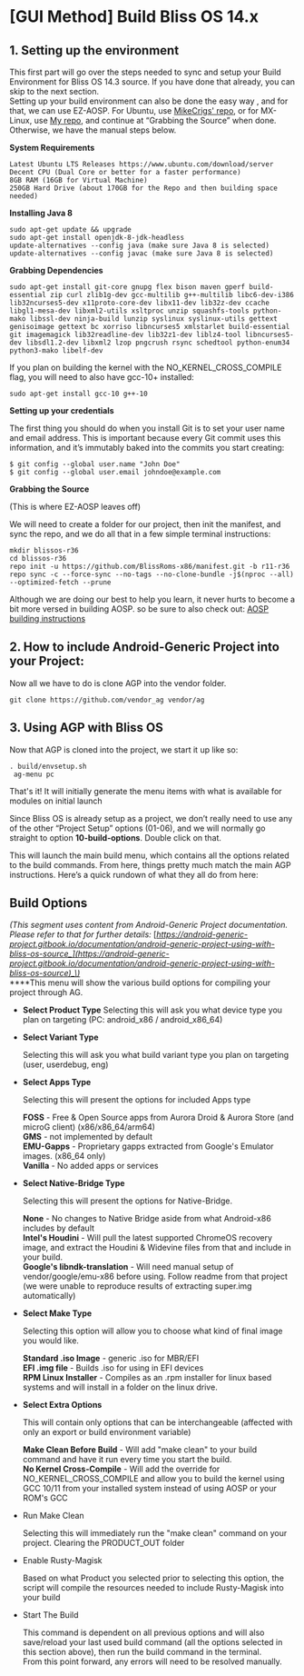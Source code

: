 # \[GUI Method\] Build Bliss OS 14.x

## **1. Setting up the environment** <a id="UsingWithBlissOSSource:-1.Settinguptheenvironment"></a>

This first part will go over the steps needed to sync and setup your Build Environment for Bliss OS 14.3 source. If you have done that already, you can skip to the next section.  
Setting up your build environment can also be done the easy way , and for that, we can use EZ-AOSP. For Ubuntu, use [MikeCrigs' repo](https://github.com/mikecriggs/ez-aosp), or for MX-Linux, use [My repo](https://github.com/electrikjesus/ez-aosp), and continue at “Grabbing the Source” when done. Otherwise, we have the manual steps below.

**System Requirements**

```text
Latest Ubuntu LTS Releases https://www.ubuntu.com/download/server
Decent CPU (Dual Core or better for a faster performance)
8GB RAM (16GB for Virtual Machine)
250GB Hard Drive (about 170GB for the Repo and then building space needed)
```

**Installing Java 8**

```text
sudo apt-get update && upgrade
sudo apt-get install openjdk-8-jdk-headless
update-alternatives --config java (make sure Java 8 is selected)
update-alternatives --config javac (make sure Java 8 is selected)
```

**Grabbing Dependencies**

```text
sudo apt-get install git-core gnupg flex bison maven gperf build-essential zip curl zlib1g-dev gcc-multilib g++-multilib libc6-dev-i386  lib32ncurses5-dev x11proto-core-dev libx11-dev lib32z-dev ccache libgl1-mesa-dev libxml2-utils xsltproc unzip squashfs-tools python-mako libssl-dev ninja-build lunzip syslinux syslinux-utils gettext genisoimage gettext bc xorriso libncurses5 xmlstarlet build-essential git imagemagick lib32readline-dev lib32z1-dev liblz4-tool libncurses5-dev libsdl1.2-dev libxml2 lzop pngcrush rsync schedtool python-enum34 python3-mako libelf-dev
```

If you plan on building the kernel with the NO\_KERNEL\_CROSS\_COMPILE flag, you will need to also have gcc-10+ installed:

```text
sudo apt-get install gcc-10 g++-10
```

**Setting up your credentials**

The first thing you should do when you install Git is to set your user name and email address. This is important because every Git commit uses this information, and it’s immutably baked into the commits you start creating:

```text
$ git config --global user.name "John Doe"
$ git config --global user.email johndoe@example.com
```

**Grabbing the Source**

\(This is where EZ-AOSP leaves off\)

We will need to create a folder for our project, then init the manifest, and sync the repo, and we do all that in a few simple terminal instructions:

```text
mkdir blissos-r36
cd blissos-r36
repo init -u https://github.com/BlissRoms-x86/manifest.git -b r11-r36
repo sync -c --force-sync --no-tags --no-clone-bundle -j$(nproc --all) --optimized-fetch --prune
```

Although we are doing our best to help you learn, it never hurts to become a bit more versed in building AOSP. so be sure to also check out: [AOSP building instructions](http://source.android.com/source/index.html)

## **2. How to include Android-Generic Project into your Project:** <a id="UsingWithBlissOSSource:-2.HowtoincludeAndroid-GenericProjectintoyourProject:"></a>

Now all we have to do is clone AGP into the vendor folder. 

```text
git clone https://github.com/vendor_ag vendor/ag 
```

## **3. Using AGP with Bliss OS** <a id="UsingWithBlissOSSource:-3.UsingAGPwithBlissOS"></a>

Now that AGP is cloned into the project, we start it up like so:

```text
. build/envsetup.sh
 ag-menu pc
```

That's it! It will initially generate the menu items with what is available for modules on initial launch

Since Bliss OS is already setup as a project, we don’t really need to use any of the other “Project Setup” options \(01-06\), and we will normally go straight to option **10-build-options**. Double click on that.

This will launch the main build menu, which contains all the options related to the build commands. From here, things pretty much match the main AGP instructions. Here’s a quick rundown of what they all do from here:

## **Build Options** <a id="UsingWithBlissOSSource:-BuildOptions"></a>

_\(This segment uses content from Android-Generic Project documentation. Please refer to that for further details:_ [_https://android-generic-project.gitbook.io/documentation/android-generic-project-using-with-bliss-os-source_](https://android-generic-project.gitbook.io/documentation/android-generic-project-using-with-bliss-os-source)_\)_   
****This menu will show the various build options for compiling your project through AG. 

* **Select Product Type** Selecting this will ask you what device type you plan on targeting \(PC: android\_x86 / android\_x86\_64\)
* **Select Variant Type**

  Selecting this will ask you what build variant type you plan on targeting \(user, userdebug, eng\)

* **Select Apps Type**

  Selecting this will present the options for included Apps type

  **FOSS** - Free & Open Source apps from Aurora Droid & Aurora Store \(and microG client\) \(x86/x86\_64/arm64\)  
  **GMS** - not implemented by default  
  **EMU-Gapps** - Proprietary gapps extracted from Google's Emulator images. \(x86\_64 only\)  
  **Vanilla** - No added apps or services

* **Select Native-Bridge Type**

  Selecting this will present the options for Native-Bridge.

  **None** - No changes to Native Bridge aside from what Android-x86 includes by default  
  **Intel's Houdini** - Will pull the latest supported ChromeOS recovery image, and extract the Houdini & Widevine files from that and include in your build.  
  **Google's libndk-translation** - Will need manual setup of vendor/google/emu-x86 before using. Follow readme from that project \(we were unable to reproduce results of extracting super.img automatically\)

* **Select Make Type**

  Selecting this option will allow you to choose what kind of final image you would like. 

  **Standard .iso Image** - generic .iso for MBR/EFI  
  **EFI .img file** - Builds .iso for using in EFI devices  
  **RPM Linux Installer** - Compiles as an .rpm installer for linux based systems and will install in a folder on the linux drive. 

* **Select Extra Options**

  This will contain only options that can be interchangeable \(affected with only an export or build environment variable\)

  **Make Clean Before Build** - Will add "make clean" to your build command and have it run every time you start the build.   
  **No Kernel Cross-Compile** - Will add the override for NO\_KERNEL\_CROSS\_COMPILE and allow you to build the kernel using GCC 10/11 from your installed system instead of using AOSP or your ROM's GCC

* Run Make Clean

  Selecting this will immediately run the "make clean" command on your project. Clearing the PRODUCT\_OUT folder

* Enable Rusty-Magisk

  Based on what Product you selected prior to selecting this option, the script will compile the resources needed to include Rusty-Magisk into your build

* Start The Build

  This command is dependent on all previous options and will also save/reload your last used build command \(all the options selected in this section above\), then run the build command in the terminal.  
  From this point forward, any errors will need to be resolved manually. 

